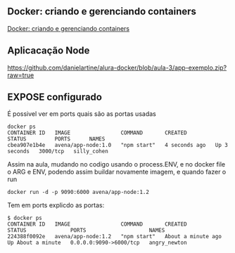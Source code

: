 ## Docker: criando e gerenciando containers
[Docker: criando e gerenciando containers](https://cursos.alura.com.br/course/docker-criando-gerenciando-containers)


## Aplicacação Node
https://github.com/danielartine/alura-docker/blob/aula-3/app-exemplo.zip?raw=true


## EXPOSE configurado

É possivel ver em ports quais são as portas usadas
```
docker ps
CONTAINER ID   IMAGE                COMMAND       CREATED         STATUS         PORTS      NAMES
cbea907e1b4e   avena/app-node:1.0   "npm start"   4 seconds ago   Up 3 seconds   3000/tcp   silly_cohen
```

Assim na aula, mudando no codigo usando o process.ENV, e no docker file o ARG e ENV, podendo assim buildar novamente imagem, e quando fazer o run
```
docker run -d -p 9090:6000 avena/app-node:1.2
```

Tem em ports explicdo as portas:
```
$ docker ps
CONTAINER ID   IMAGE                COMMAND       CREATED              STATUS              PORTS                    NAMES
224388f0092e   avena/app-node:1.2   "npm start"   About a minute ago   Up About a minute   0.0.0.0:9090->6000/tcp   angry_newton
```